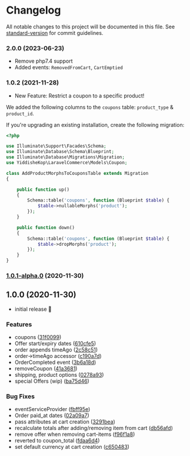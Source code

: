 # Changelog

All notable changes to this project will be documented in this file. See [standard-version](https://github.com/conventional-changelog/standard-version) for commit guidelines.

### 2.0.0 (2023-06-23)

-   Remove php7.4 support
-   Added events: `RemovedFromCart`, `CartEmptied`

### 1.0.2 (2021-11-28)

-   New Feature: Restrict a coupon to a specific product!

We added the following columns to the `coupons` table: `product_type` & `product_id`.

If you're upgrading an existing installation, create the following migration:

```php
<?php

use Illuminate\Support\Facades\Schema;
use Illuminate\Database\Schema\Blueprint;
use Illuminate\Database\Migrations\Migration;
use YiddisheKop\LaravelCommerce\Models\Coupon;

class AddProductMorphsToCouponsTable extends Migration
{

    public function up()
    {
        Schema::table('coupons', function (Blueprint $table) {
            $table->nullableMorphs('product');
        });
    }

    public function down()
    {
        Schema::table('coupons', function (Blueprint $table) {
            $table->dropMorphs('product');
        });
    }
}

```

### [1.0.1-alpha.0](https://github.com/Yiddishe-Kop/laravel-commerce/compare/v1.0.0...v1.0.1-alpha.0) (2020-11-30)

## 1.0.0 (2020-11-30)

-   initial release 🥳

### Features

-   coupons ([31f0099](https://github.com/Yiddishe-Kop/laravel-commerce/commit/31f00994bc7b386473b8257ee630918d22b01e53))
-   Offer start/expiry dates ([610cfe5](https://github.com/Yiddishe-Kop/laravel-commerce/commit/610cfe519d7eafb5f5e0e19bf636467ad131de3e))
-   order appends timeAgo ([2c58c51](https://github.com/Yiddishe-Kop/laravel-commerce/commit/2c58c513c457d4acb809254add1874494a239fce))
-   order->timeAgo accessor ([c190a7d](https://github.com/Yiddishe-Kop/laravel-commerce/commit/c190a7d28a082f50c0c276544e9dbcc27ec7f7e3))
-   OrderCompleted event ([3b6a18d](https://github.com/Yiddishe-Kop/laravel-commerce/commit/3b6a18d829df754d108db50a961b675bab5ac2d9))
-   removeCoupon ([41a3681](https://github.com/Yiddishe-Kop/laravel-commerce/commit/41a3681aba7a87ce7d2f95e06cd2684fc60f50d9))
-   shipping, product options ([0278a93](https://github.com/Yiddishe-Kop/laravel-commerce/commit/0278a935542fedb8f9b2943d8783db18009762c3))
-   special Offers (wip) ([ba75d46](https://github.com/Yiddishe-Kop/laravel-commerce/commit/ba75d4636eec2aa0e4c6e393a628eb3c545d26aa))

### Bug Fixes

-   eventServiceProvider ([fbff95e](https://github.com/Yiddishe-Kop/laravel-commerce/commit/fbff95e64a2d79781a2a54499ea7842415847d73))
-   Order paid_at dates ([02a09a7](https://github.com/Yiddishe-Kop/laravel-commerce/commit/02a09a73bf1551a7e850a79b1056296706091376))
-   pass attributes at cart creation ([3291bea](https://github.com/Yiddishe-Kop/laravel-commerce/commit/3291bea836ce512fa8e9461a4d537560cd6826c1))
-   recalculate totals after adding/removing item from cart ([db56afd](https://github.com/Yiddishe-Kop/laravel-commerce/commit/db56afdb4f78fcea226c0e86c99da9e30f91442e))
-   remove offer when removing cart-items ([f96f1a8](https://github.com/Yiddishe-Kop/laravel-commerce/commit/f96f1a814992acd412a82d407c9649522c048c7c))
-   reverted to coupon_total ([fdaa6d4](https://github.com/Yiddishe-Kop/laravel-commerce/commit/fdaa6d4a30225af000d77a95c18196a0036efc8d))
-   set default currency at cart creation ([c650483](https://github.com/Yiddishe-Kop/laravel-commerce/commit/c6504832c8bc4835c2c31bd9db90a213426d6dc7))
